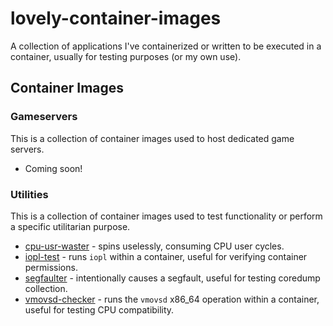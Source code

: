 # lovely-container-images
A collection of applications I've containerized or written to be executed in a container, usually for testing purposes (or my own use).

## Container Images

### Gameservers
This is a collection of container images used to host dedicated game servers.
- Coming soon!

### Utilities
This is a collection of container images used to test functionality or perform a specific utilitarian purpose.
- [cpu-usr-waster](images/utilities/cpu-usr-waster) - spins uselessly, consuming CPU user cycles.
- [iopl-test](images/utilities/iopl-test) - runs `iopl` within a container, useful for verifying container permissions.
- [segfaulter](images/utilities/segfaulter) - intentionally causes a segfault, useful for testing coredump collection.
- [vmovsd-checker](images/utilities/vmovsd-checker) - runs the `vmovsd` x86_64 operation within a container, useful for testing CPU compatibility.
